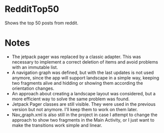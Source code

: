 # RedditTop50
Shows the top 50 posts from reddit.

# Notes 
- The jetpack pager was replaced by a classic adapter. This was necessary to implement a correct deletion of items and avoid problems with an immutable list. 
- A navigation graph was defined, but with the last updates is not used anymore, since the app will support landscape in a simple way, keeping two fragments alive and hidding or showing them according the orientation changes.
- An approach about creating a landscape layout was considered, but a more efficient way to solve the same problem was found. 
- Jetpack Pager classes are still visible. They were used in the previous version but not anymore. I'll keep them to work on them later.
- Nav_graph.xml is also still in the project in case I attempt to change the approach to show two fragments in the Main Activity, or I just want to make the transitions work simple and linear.
